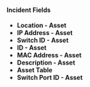 
#### Incident Fields
- **Location - Asset**
- **IP Address - Asset**
- **Switch ID - Asset**
- **ID - Asset**
- **MAC Address - Asset**
- **Description - Asset**
- **Asset Table**
- **Switch Port ID - Asset**
